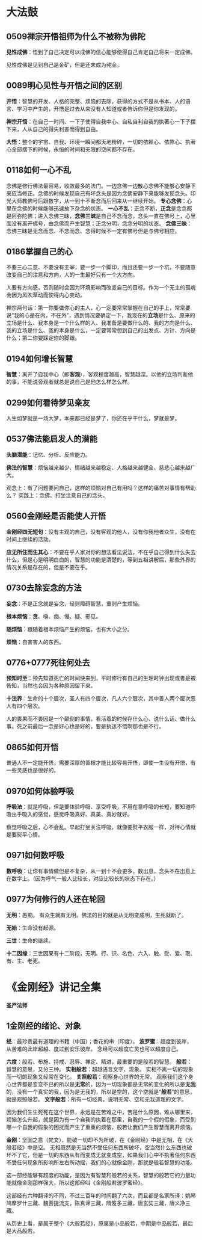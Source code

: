 # 大法鼓


## 0509禅宗开悟祖师为什么不被称为佛陀

**见性成佛**：悟到了自己决定可以成佛的信心能够使得自己肯定自己将来一定成佛。

见性成佛是见到自己是金矿，但是还未成为纯金。

## 0089明心见性与开悟之间的区别

**开悟**：智慧的开发、人格的完整、烦恼的去除，获得的方式不是从书本、人的语言、学习中产生的，开悟是过去从来没有人知道或者告诉你但是你发现的。

**禅宗开悟**：在自己一时间、一下子使得自我中心、自私自利自我的执著心一下子摆下来，人从自己的得失利害而得到自由。

**大悟**：整个的宇宙、自我、环境一瞬间都天地粉碎，一切的依赖心、依靠心、执著心全部摆下的时候，永恒的时间和无限的空间都不存在。


## 0118如何一心不乱

念佛是修行佛法最容易，收效最多的法门。一边念佛一边散心念佛不能够心安静下来应当修正。念佛的时候发现自己有坏念头是因为念佛安静下来能够发现念头。印光大师教佛号后跟数字，从一到十不断念而后回来从一继续开始。
**专心念佛**：心里在念佛的时候能够迅速放下杂念的状态。
**一心不乱**：正念不断，**正念**是念念都是阿弥陀佛；进入念佛三昧，**念佛三昧**是自己不念而念，念头一直在佛号上，心里面没有离开佛号，由念佛而产生智慧；正念分明，念念分明的状态。
**念佛三昧**：念佛三昧是无念而念、不念而念、念得时候不一定有佛号但是与佛号相应。

## 0186掌握自己的心

不要三心二意、不要没有主宰，要一步一个脚印，而且还要一步一个坑，不要随意改变自己的注意和方向，人的一生最好只有一个大方向。

人要有方向感，否则随时会因为环境影响而改变自己的目标。作为一个无主的孤魂会因为风吹草动而使得内心变动。

禅宗两句话：第一你要做你心的主人，心一定要常常掌握在自己的手上，常常要说“我的心是在内，不在外”，遇到情况要确定一下，我现在的**立场**是什么、原来的立场是什么、我本身是一个什么样的人、我准备是要做什么的、我的方向是什么、我的立场是什么、我的本身是什么，一定要常常想到自己的出发点、方针、方向是什么；第二你要踩定你的脚跟。


## 0194如何增长智慧

**智慧**：离开了自我中心（即**客观**），客观程度越高，智慧越深。以他的立场判断他的事，不能说旁观者就总是说自己是他怎么样怎么样。





## 0299如何看待梦见亲友

人生如梦就是一场大梦，本来都已经是梦了，你还在乎干什么，梦就是梦。

## 0537佛法能启发人的潜能
**头脑潜能**：记忆、分析、反应能力。

**佛法的智慧**：烦恼越来越少、情绪越来越稳定、人格越来越健全、慈悲心越来越广大。

观念上：有了问题要问自己，这样的烦恼对自己有用吗？这样的痛苦对事情有帮助么？
实践上：念佛、打坐注意自己的念头。

## 0560金刚经是否能使人开悟

**金刚经四无短句**：没有主观的自己，没有客观的他人，没有你我他者众生，没有在时间上继续的活动。

**应无所住而生其心**：不要在乎人家对你的想法看法说法，不在乎自己得到什么失去什么，但是心是明明白白的，智慧的功能是清楚的，等到五祖讲解后，那些外界的情况关系是存在的，但是不要在乎。



## 0730去除妄念的方法

**妄念**：不是正念就是妄念，轻则障碍智慧，重则产生烦恼。

**根本烦恼**：**贪**、嗔、痴、慢、疑、邪见。

**随烦恼**：跟随着根本烦恼产生的烦恼，也有大小之分。

**烦恼**：自害害人的东西。

## 0776+0777死往何处去

**预知时至**：预先知道死亡的时间快来到，平时修行有自己的生理时钟出现或者是被告知，当然也会因为各种原因留下来。

**十法界**：生命的十个层次，圣人有四个层次，凡人六个层次，其中善人两个层次恶人有四个层次。

人的畏果而不畏因是一个颠倒的事情。看活着的时候存什么心、说什么话、做什么事。死之前最后一念是好心也是好的，要是执迷不悟啊那也是不行。

## 0865如何开悟

普通人不一定能开悟，需要深厚的善根才能比较容易开悟，即使一生没有开悟，有一些灵感也是很好的。




## 0970如何体验呼吸

**呼吸法**：就是呼吸，但是要体验呼吸、享受呼吸，不用在意呼吸的长短，要知道呼吸出乎吸入的感觉，感觉呼吸真好、真美、真妙就好。

察觉呼吸之后，心不会乱。早起打坐关注呼吸，就像要熨平衣服一样，对待心情就是要熨平心情。

## 0971如何数呼吸
**数呼吸**：让你有事情做但是不复杂，从一到十不会更多，数出息，念头不在出息上在数字上。（因为呼气一般人比较长，对应比较长的状态下存在。）



## 0977为何修行的人还在轮回
**无明**：愚痴。
有众生就有无明。佛法的目的就是从无明变成明，生死就断了。

**无始**：生命没有起源。

**三世**：生命的继续。

**十二因缘**：三世因果有十二阶段，无明、行、识、名色、六入、触、受、爱、取、有、生、老死。



# 《金刚经》讲记全集

**圣严法师**

## 1金刚经的绪论、对象
**经**：最珍贵最有道理的书籍（中国）；香花的串（印度）。
**波罗蜜**：超度到彼岸，从苦难的此岸超越、度过到安乐彼岸。
念经可以超度亡灵也可以超度自己。

**六度**：般若、布施、持戒、忍辱、禅定、精进，最重要的是般若的智慧。
**般若**：智慧的意思，又分三种。
**实相般若**：超越语言文字、现象。
实相不离一切的现象而一切的现象又经常在变化。
**关照般若**：观察身心世界的无常。
观察我们这个身心世界都是变变不已的所以是**无常**的，因为一切现象都是无常的变化的所以是**无我**的，没有一个真实的我，因为是无我的，所以是空的，这个空就是“**般若**”的意思，就是观照般若。
**文字般若**：所有一切经典，说明无常、空和无我道理的文字。

因为我们生生死死在这个世界，永远是在苦难之中，苦是什么原因，难从哪里来，烦恼怎么升起，就是因为有一个自我的执着在那里，自我的一个假的假象，而受到哪一个自我的假象的困扰而产生了重重的烦恼，般若让我们产生智慧而离开烦恼。

**金刚**：坚固之意（梵文），能破一切却不为所破，在《金刚经》中是无相，在《大般若经》中是空。
无相既然是无当然不受任何东西所破坏，空当然什么东西也破坏不了它，但是一切的东西从有而变成无就变成空，如果我们心中不执著任何东西不受任何现象所影响所左右所动摇，我们的心就像金刚，那就是般若智慧的功能。

这一部经能够有超度的功能，是因为有智慧和般若的关系，智慧的般若它的力量功能就像金刚那样强大，所以这部经叫《金刚般若波罗蜜经》。

这部经有六种翻译的不同，不过三百年的时间翻了六次，而且都是名家所译：姚琴鸠摩罗什三藏、魏菩提流支，陈真谛三藏，隋笈多三藏，唐玄奘三藏，唐义净三藏。

从历史上看，是属于整个《大般若经》，原属是小品般若，中期是中品般若，最后是大品般若。





















































































































